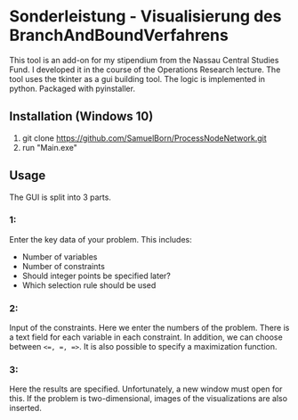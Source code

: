 # Sonderleistung - Visualisierung des BranchAndBoundVerfahrens

This tool is an add-on for my stipendium from the Nassau Central Studies Fund. I developed it in the course of the Operations Research lecture. 
The tool uses the tkinter as a gui building tool. The logic is implemented in python. Packaged with pyinstaller.

## Installation (Windows 10)

1. git clone https://github.com/SamuelBorn/ProcessNodeNetwork.git
2. run "Main.exe" 


## Usage

The GUI is split into 3 parts.

### 1:

Enter the key data of your problem. This includes:
* Number of variables
* Number of constraints
* Should integer points be specified later?
* Which selection rule should be used

### 2:

Input of the constraints. Here we enter the numbers of the problem. There is a text field for each variable in each constraint.
In addition, we can choose between `<=, =, =>`.
It is also possible to specify a maximization function.

### 3:

Here the results are specified. Unfortunately, a new window must open for this.
If the problem is two-dimensional, images of the visualizations are also inserted.



